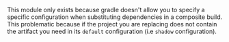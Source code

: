 This module only exists because gradle doesn't allow you to specify a specific configuration when substituting dependencies 
in a composite build. This problematic because if the project you are replacing does not contain the artifact you need in its
`default` configuration (i.e `shadow` configuration).